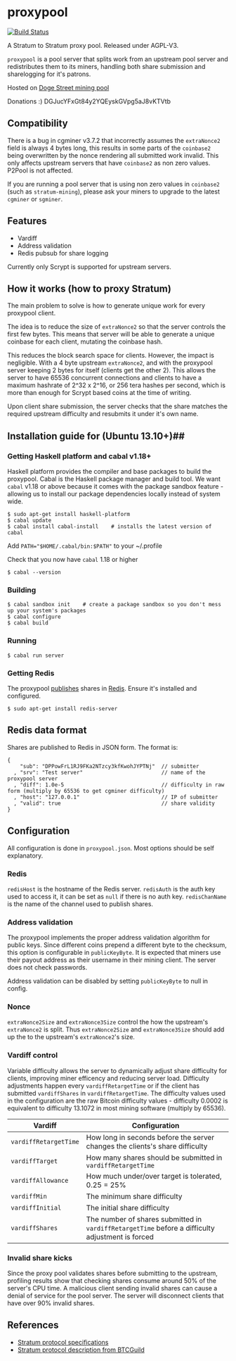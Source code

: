 # proxypool
[![Build Status](https://travis-ci.org/dogestreet/proxypool.png?branch=master)](https://travis-ci.org/dogestreet/proxypool)

A Stratum to Stratum proxy pool. Released under AGPL-V3.

`proxypool` is a pool server that splits work from an upstream pool server and redistributes them to its miners, handling both share submission and sharelogging for it's patrons.

Hosted on [Doge Street mining pool](http://doge.st)

Donations :) DGJucYFxGt84y2YQEyskGVpg5aJ8vKTVtb

## Compatibility ##
There is a bug in cgminer v3.7.2 that incorrectly assumes the `extraNonce2` field is always 4 bytes long, this results in some parts of the `coinbase2` being overwritten by the nonce rendering all submitted work invalid. This only affects upstream servers that have `coinbase2` as non zero values. P2Pool is not affected.

If you are running a pool server that is using non zero values in `coinbase2` (such as `stratum-mining`), please ask your miners to upgrade to the latest `cgminer` or `sgminer`.

## Features ##

 * Vardiff
 * Address validation
 * Redis pubsub for share logging

Currently only Scrypt is supported for upstream servers.

## How it works (how to proxy Stratum) ##
The main problem to solve is how to generate unique work for every proxypool client.

The idea is to reduce the size of `extraNonce2` so that the server controls the first few bytes. This means that server will be able to generate a unique coinbase for each client, mutating the coinbase hash.

This reduces the block search space for clients. However, the impact is negligible. With a 4 byte upstream `extraNonce2`, and with the proxypool server keeping 2 bytes for itself (clients get the other 2). This allows the server to have 65536 concurrent connections and clients to have a maximum hashrate of 2^32 x 2^16, or 256 tera hashes per second, which is more than enough for Scrypt based coins at the time of writing.

Upon client share submission, the server checks that the share matches the required upstream difficulty and resubmits it under it's own name.

## Installation guide for (Ubuntu 13.10+)##

### Getting Haskell platform and cabal v1.18+ ###
Haskell platform provides the compiler and base packages to build the proxypool. Cabal is the Haskell package manager and build tool. We want `cabal` v1.18 or above because it comes with the package sandbox feature - allowing us to install our package dependencies locally instead of system wide.

    $ sudo apt-get install haskell-platform
    $ cabal update
    $ cabal install cabal-install    # installs the latest version of cabal

Add `PATH="$HOME/.cabal/bin:$PATH"` to your ~/.profile

Check that you now have `cabal` 1.18 or higher

    $ cabal --version

### Building ###

    $ cabal sandbox init    # create a package sandbox so you don't mess up your system's packages
    $ cabal configure
    $ cabal build

### Running ###

    $ cabal run server

### Getting Redis ###
The proxypool [publishes](http://redis.io/topics/pubsub) shares in [Redis](http://redis.io). Ensure it's installed and configured.

    $ sudo apt-get install redis-server

## Redis data format ##
Shares are published to Redis in JSON form.
The format is:

    {
        "sub": "DPPowFrL1RJ9FKa2NTzcy3kfKwohJYPTNj"  // submitter
      , "srv": "Test server"                         // name of the proxypool server
      , "diff": 1.0e-5                               // difficulty in raw form (multiply by 65536 to get cgminer difficulty)
      , "host": "127.0.0.1"                          // IP of submitter
      , "valid": true                                // share validity
    }

## Configuration ##
All configuration is done in `proxypool.json`. Most options should be self explanatory.

### Redis ###
`redisHost` is the hostname of the Redis server. `redisAuth` is the auth key used to access it, it can be set as `null` if there is no auth key. `redisChanName` is the name of the channel used to publish shares.

### Address validation ###
The proxypool implements the proper address validation algorithm for public keys. Since different coins prepend a different byte to the checksum, this option is configurable in `publicKeyByte`. It is expected that miners use their payout address as their username in their mining client. The server does not check passwords.

Address validation can be disabled by setting `publicKeyByte` to null in config.

### Nonce ###
`extraNonce2Size` and `extraNonce3Size` control the how the upstream's `extraNonce2` is split. Thus `extraNonce2Size` and `extraNonce3Size` should add up the to the upstream's `extraNonce2`'s size.

### Vardiff control ###
Variable difficulty allows the server to dynamically adjust share difficulty for clients, improving miner efficency and reducing server load. Difficulty adjustments happen every `vardiffRetargetTime` or if the client has submitted `vardiffShares` in `vardiffRetargetTime`. The difficulty values used in the configuration are the raw Bitcoin difficulty values - difficulty 0.0002 is equivalent to difficulty 13.1072 in most mining software (multiply by 65536).

| Vardiff                | Configuration
| -----------------------|------------------------
| `vardiffRetargetTime`  | How long in seconds before the server changes the clients's share difficulty
| `vardiffTarget`        | How many shares should be submitted in `vardiffRetargetTime`
| `vardiffAllowance`     | How much under/over target is tolerated, 0.25 = 25%
| `vardiffMin`           | The minimum share difficulty
| `vardiffInitial`       | The initial share difficulty
| `vardiffShares`        | The number of shares submitted in `vardiffRetargetTime` before a difficulty adjustment is forced

### Invalid share kicks ###
Since the proxy pool validates shares before submitting to the upstream, profiling results show that checking shares consume around 50% of the server's CPU time. A malicious client sending invalid shares can cause a denial of service for the pool server. The server will disconnect clients that have over 90% invalid shares.

## References ##
 * [Stratum protocol specifications](https://mining.bitcoin.cz/stratum-mining)
 * [Stratum protocol description from BTCGuild](https://www.btcguild.com/new_protocol.php)
